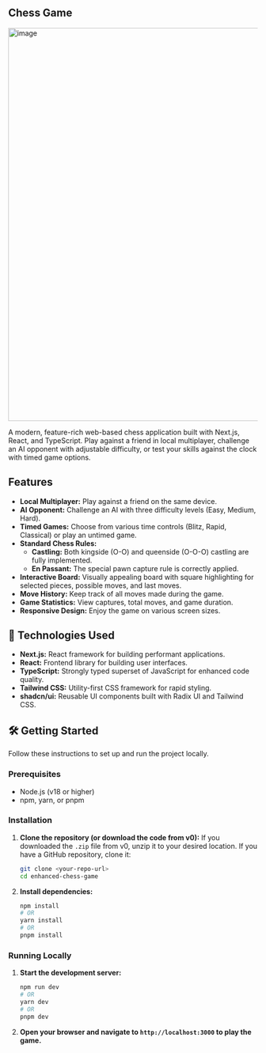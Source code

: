 ## Chess Game

<img width="611" height="795" alt="image" src="https://github.com/user-attachments/assets/f774b80b-3668-413e-ae03-9526d4d9a5b1" />



A modern, feature-rich web-based chess application built with Next.js, React, and TypeScript. 
Play against a friend in local multiplayer, challenge an AI opponent with adjustable difficulty,
or test your skills against the clock with timed game options.

## Features
*   **Local Multiplayer:** Play against a friend on the same device.
*   **AI Opponent:** Challenge an AI with three difficulty levels (Easy, Medium, Hard).
*   **Timed Games:** Choose from various time controls (Blitz, Rapid, Classical) or play an untimed game.
*   **Standard Chess Rules:**
    *   **Castling:** Both kingside (O-O) and queenside (O-O-O) castling are fully implemented.
    *   **En Passant:** The special pawn capture rule is correctly applied.
*   **Interactive Board:** Visually appealing board with square highlighting for selected pieces, possible moves, and last moves.
*   **Move History:** Keep track of all moves made during the game.
*   **Game Statistics:** View captures, total moves, and game duration.
*   **Responsive Design:** Enjoy the game on various screen sizes.

  ## 🚀 Technologies Used

*   **Next.js:** React framework for building performant applications.
*   **React:** Frontend library for building user interfaces.
*   **TypeScript:** Strongly typed superset of JavaScript for enhanced code quality.
*   **Tailwind CSS:** Utility-first CSS framework for rapid styling.
*   **shadcn/ui:** Reusable UI components built with Radix UI and Tailwind CSS.

## 🛠️ Getting Started

Follow these instructions to set up and run the project locally.

### Prerequisites

*   Node.js (v18 or higher)
*   npm, yarn, or pnpm

### Installation

1.  **Clone the repository (or download the code from v0):**
    If you downloaded the `.zip` file from v0, unzip it to your desired location.
    If you have a GitHub repository, clone it:
    ```bash
    git clone <your-repo-url>
    cd enhanced-chess-game

2. **Install dependencies:**
   ```bash
   npm install
   # OR
   yarn install
   # OR
   pnpm install

### Running Locally

1. **Start the development server:**
   ```bash
   npm run dev
   # OR
   yarn dev
   # OR
   pnpm dev

2. **Open your browser and navigate to `http://localhost:3000` to play the game.**
